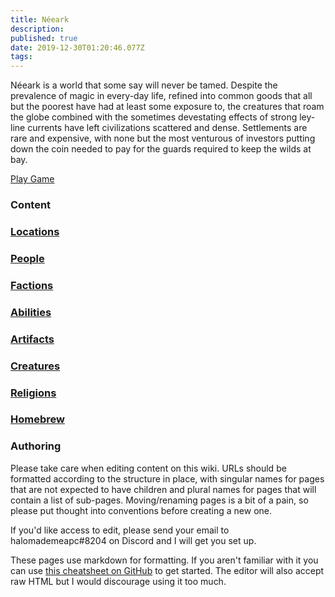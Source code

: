 ```yaml
---
title: Néeark
description: 
published: true
date: 2019-12-30T01:20:46.077Z
tags: 
---
```


Néeark is a world that some say will never be tamed. Despite the prevalence of magic in every-day life, refined into common goods that all but the poorest have had at least some exposure to, the creatures that roam the globe combined with the sometimes devestating effects of strong ley-line currents have left civilizations scattered and dense. Settlements are rare and expensive, with none but the most venturous of investors putting down the coin needed to pay for the guards required to keep the wilds at bay.

<a href="https://app.roll20.net/campaigns/details/5094997/neeark" class="my-5 ml-5 v-btn v-btn--depressed theme--light v-size--large primary">
    <span class="v-btn__content">
        <i aria-hidden="true" class="v-icon notranslate v-icon--left mdi mdi-play theme--light"></i>
        <span>Play Game</span>
    </span>
</a>

### Content
<div class="d-flex flex-wrap">
    <a class="ma-2 v-card v-sheet theme--light" href="/locations">
        <div class="pa-5 d-flex flex-column align-center justify-center">
            <i class="mdi mdi-city display-4"></i>
            <h3 class="card-title">Locations</h3>
        </div>
    </a>
    <a class="ma-2 v-card v-sheet theme--light" href="/people">
        <div class="pa-5 d-flex flex-column align-center justify-center">
            <i class="mdi mdi-account-group display-4"></i>
            <h3 class="card-title">People</h3>
        </div>
    </a>
    <a class="ma-2 v-card v-sheet theme--light" href="/factions">
        <div class="pa-5 d-flex flex-column align-center justify-center">
            <i class="mdi mdi-flag-variant display-4"></i>
            <h3 class="card-title">Factions</h3>
        </div>
    </a>
    <a class="ma-2 v-card v-sheet theme--light" href="/abilities">
        <div class="pa-5 d-flex flex-column align-center justify-center">
            <i class="mdi mdi-auto-fix display-4"></i>
            <h3 class="card-title">Abilities</h3>
        </div>
    </a>
    <a class="ma-2 v-card v-sheet theme--light" href="/artifacts">
        <div class="pa-5 d-flex flex-column align-center justify-center">
            <i class="mdi mdi-diamond-stone display-4"></i>
            <h3 class="card-title">Artifacts</h3>
        </div>
    </a>
    <a class="ma-2 v-card v-sheet theme--light" href="/creatures">
        <div class="pa-5 d-flex flex-column align-center justify-center">
            <i class="mdi mdi-paw display-4"></i>
            <h3 class="card-title">Creatures</h3>
        </div>
    </a>
    <a class="ma-2 v-card v-sheet theme--light" href="/religions">
        <div class="pa-5 d-flex flex-column align-center justify-center">
            <i class="mdi mdi-islam display-4"></i>
            <h3 class="card-title">Religions</h3>
        </div>
    </a>
    <a class="ma-2 v-card v-sheet theme--light" href="/homebrew">
        <div class="pa-5 d-flex flex-column align-center justify-center">
            <i class="mdi mdi-glass-mug-variant display-4"></i>
            <h3 class="card-title">Homebrew</h3>
        </div>
    </a>
</div>

### Authoring
Please take care when editing content on this wiki.  URLs should be formatted according to the structure in place, with singular names for pages that are not expected to have children and plural names for pages that will contain a list of sub-pages.  Moving/renaming pages is a bit of a pain, so please put thought into conventions before creating a new one.

If you'd like access to edit, please send your email to halomademeapc#8204 on Discord and I will get you set up.

These pages use markdown for formatting.  If you aren't familiar with it you can use [this cheatsheet on GitHub](https://github.com/adam-p/markdown-here/wiki/Markdown-Cheatsheet#html) to get started. The editor will also accept raw HTML but I would discourage using it too much.  
